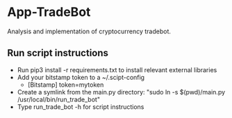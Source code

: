 # App-TradeBot
Analysis and implementation of cryptocurrency tradebot.

## Run script instructions

* Run pip3 install -r requirements.txt to install relevant external libraries
* Add your bitstamp token to a ~/.scipt-config
   * [Bitstamp] token=mytoken
* Create a symlink from the main.py directory: "sudo ln -s $(pwd)/main.py /usr/local/bin/run_trade_bot"
* Type run_trade_bot -h for script instructions 
